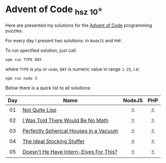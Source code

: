 Advent of Code  <sub>hsz 10<sup>:star:</sup></sub>
=================================================

Here are presented my solutions for the [Advent of Code](http://adventofcode.com) programming puzzles.

For every day I present two solutions: in `NodeJS` and `PHP`.

To run specified solution, just call:

    npm run TYPE DAY
    
where `TYPE` is `php` or `node`; `DAY` is numeric value in range `1-25`, i.e:

    npm run node 3


Below there is a quick list to all solutions:

 
| Day | Name                                        | NodeJS                     | PHP                         |
|:---:| ------------------------------------------- |:--------------------------:|:---------------------------:|
| 01  | [Not Quite Lisp][1]                         | [:star:](./day01/index.js) | [:star:](./day01/index.php) |
| 02  | [I Was Told There Would Be No Math][2]      | [:star:](./day02/index.js) | [:star:](./day02/index.php) |
| 03  | [Perfectly Spherical Houses in a Vacuum][3] | [:star:](./day03/index.js) | [:star:](./day03/index.php) |
| 04  | [The Ideal Stocking Stuffer][4]             | [:star:](./day04/index.js) | [:star:](./day04/index.php) |
| 05  | [Doesn't He Have Intern-Elves For This?][5] | [:star:](./day05/index.js) | [:star:](./day05/index.php) |

[1]: http://adventofcode.com/day/1
[2]: http://adventofcode.com/day/2
[3]: http://adventofcode.com/day/3
[4]: http://adventofcode.com/day/4
[5]: http://adventofcode.com/day/5
